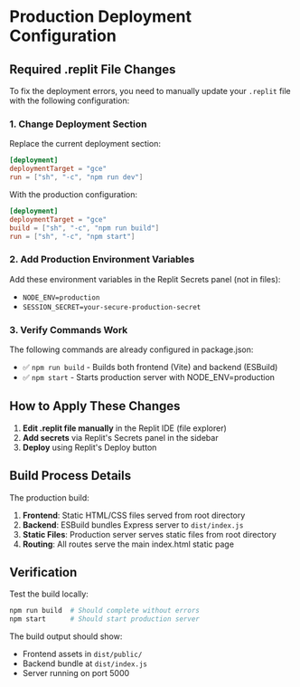 # Production Deployment Configuration

## Required .replit File Changes

To fix the deployment errors, you need to manually update your `.replit` file with the following configuration:

### 1. Change Deployment Section
Replace the current deployment section:
```toml
[deployment]
deploymentTarget = "gce"
run = ["sh", "-c", "npm run dev"]
```

With the production configuration:
```toml
[deployment]
deploymentTarget = "gce"
build = ["sh", "-c", "npm run build"]
run = ["sh", "-c", "npm start"]
```

### 2. Add Production Environment Variables
Add these environment variables in the Replit Secrets panel (not in files):
- `NODE_ENV=production`
- `SESSION_SECRET=your-secure-production-secret`

### 3. Verify Commands Work
The following commands are already configured in package.json:
- ✅ `npm run build` - Builds both frontend (Vite) and backend (ESBuild)
- ✅ `npm start` - Starts production server with NODE_ENV=production

## How to Apply These Changes

1. **Edit .replit file manually** in the Replit IDE (file explorer)
2. **Add secrets** via Replit's Secrets panel in the sidebar
3. **Deploy** using Replit's Deploy button

## Build Process Details

The production build:
1. **Frontend**: Static HTML/CSS files served from root directory
2. **Backend**: ESBuild bundles Express server to `dist/index.js`
3. **Static Files**: Production server serves static files from root directory
4. **Routing**: All routes serve the main index.html static page

## Verification

Test the build locally:
```bash
npm run build  # Should complete without errors
npm start      # Should start production server
```

The build output should show:
- Frontend assets in `dist/public/`
- Backend bundle at `dist/index.js`
- Server running on port 5000